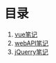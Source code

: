 # 目录

1. [vue笔记 ](https://zhangjinyuan190729.github.io/book/#/VUE)
2. [webAPI笔记 ](https://zhangjinyuan190729.github.io/book/#/webAPI)
3. [jQuerry笔记 ](https://zhangjinyuan190729.github.io/book/#/jQurey)

